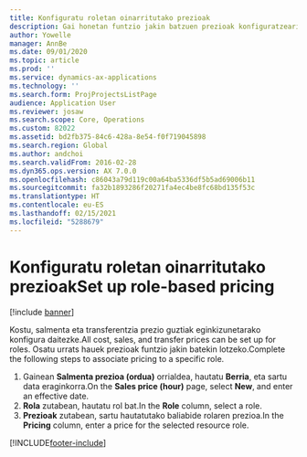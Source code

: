 ```yaml
---
title: Konfiguratu roletan oinarritutako prezioak
description: Gai honetan funtzio jakin batzuen prezioak konfiguratzeari buruzko informazioa eskaintzen da.
author: Yowelle
manager: AnnBe
ms.date: 09/01/2020
ms.topic: article
ms.prod: ''
ms.service: dynamics-ax-applications
ms.technology: ''
ms.search.form: ProjProjectsListPage
audience: Application User
ms.reviewer: josaw
ms.search.scope: Core, Operations
ms.custom: 82022
ms.assetid: bd2fb375-84c6-428a-8e54-f0f719045898
ms.search.region: Global
ms.author: andchoi
ms.search.validFrom: 2016-02-28
ms.dyn365.ops.version: AX 7.0.0
ms.openlocfilehash: c86043a79d119c00a64ba5336df5b5ad69006b11
ms.sourcegitcommit: fa32b1893286f20271fa4ec4be8fc68bd135f53c
ms.translationtype: HT
ms.contentlocale: eu-ES
ms.lasthandoff: 02/15/2021
ms.locfileid: "5288679"
---
```

# <a name="set-up-role-based-pricing"></a><span data-ttu-id="3efec-103">Konfiguratu roletan oinarritutako prezioak</span><span class="sxs-lookup"><span data-stu-id="3efec-103">Set up role-based pricing</span></span>

[!include [banner](../includes/banner.md)]

<span data-ttu-id="3efec-104">Kostu, salmenta eta transferentzia prezio guztiak eginkizunetarako konfigura daitezke.</span><span class="sxs-lookup"><span data-stu-id="3efec-104">All cost, sales, and transfer prices can be set up for roles.</span></span> <span data-ttu-id="3efec-105">Osatu urrats hauek prezioak funtzio jakin batekin lotzeko.</span><span class="sxs-lookup"><span data-stu-id="3efec-105">Complete the following steps to associate pricing to a specific role.</span></span>

1. <span data-ttu-id="3efec-106">Gainean **Salmenta prezioa (ordua)** orrialdea, hautatu **Berria**, eta sartu data eraginkorra.</span><span class="sxs-lookup"><span data-stu-id="3efec-106">On the **Sales price (hour)** page, select **New**, and enter an effective date.</span></span>
2. <span data-ttu-id="3efec-107">**Rola** zutabean, hautatu rol bat.</span><span class="sxs-lookup"><span data-stu-id="3efec-107">In the **Role** column, select a role.</span></span>
3. <span data-ttu-id="3efec-108">**Prezioak** zutabean, sartu hautatutako baliabide rolaren prezioa.</span><span class="sxs-lookup"><span data-stu-id="3efec-108">In the **Pricing** column, enter a price for the selected resource role.</span></span>


[!INCLUDE[footer-include](../includes/footer-banner.md)]